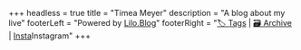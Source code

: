 +++
headless = true
title = "Timea Meyer"
description = "A blog about my live"
footerLeft = "Powered by [Lilo.Blog](https://www.lilo.blog)"
footerRight = "[🏷️ Tags](/tags/) | [🗃️ Archive](/posts/) | [Insta](https://www.instagram.com/timerisli13/)Instagram"
+++
